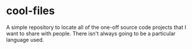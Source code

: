 # cool-files
A simple repository to locate all of the one-off source code projects that I want to share with people. There isn't always going to be a particular language used.
